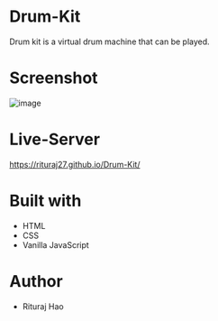 # Drum-Kit
Drum kit is a virtual drum machine that can be played.

# Screenshot
![image](https://github.com/Rituraj27/Drum-Kit/assets/104149080/4797d19e-bd9f-4eb2-8fba-543c8b3f5d56)

# Live-Server
 https://rituraj27.github.io/Drum-Kit/

# Built with
* HTML
* CSS
* Vanilla JavaScript

# Author
* Rituraj Hao
